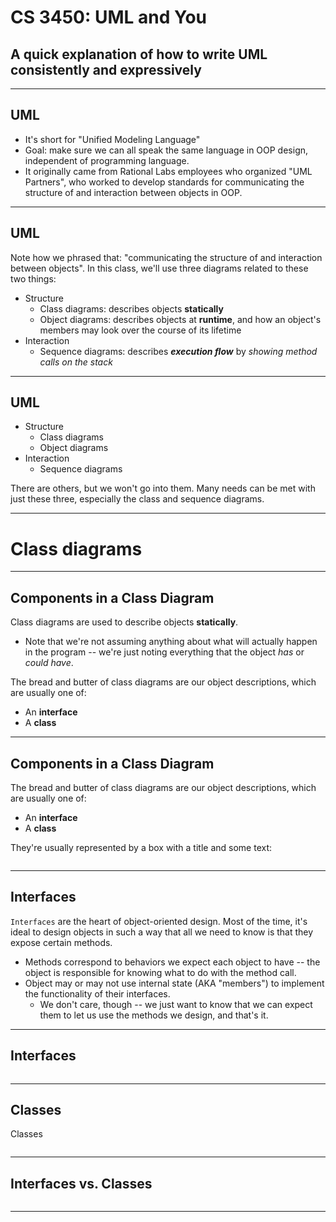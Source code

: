 # CS 3450: UML and You 
## A quick explanation of how to write UML consistently and expressively <!-- class: fragment -->

---

## UML

* It's short for "Unified Modeling Language"
* Goal: make sure we can all speak the same language in OOP design, independent of programming language.
* It originally came from Rational Labs employees who organized "UML Partners", who worked to develop standards for communicating the structure of and interaction between objects in OOP.

---

## UML

Note how we phrased that: "communicating the structure of and interaction between objects". In this class, we'll use three diagrams related to these two things:
* Structure
  * Class diagrams: describes objects **statically**
  * Object diagrams: describes objects at **runtime**, and how an object's members may look over the course of its lifetime
* Interaction
  * Sequence diagrams: describes ***execution flow*** by *showing method calls on the stack*

---

## UML

* Structure
    * Class diagrams
    * Object diagrams
* Interaction
    * Sequence diagrams

There are others, but we won't go into them. Many needs can be met with just these three, especially the class and sequence diagrams.

---

# Class diagrams

---

## Components in a Class Diagram

Class diagrams are used to describe objects **statically**.
* Note that we're not assuming anything about what will actually happen in the program -- we're just noting everything that the object *has* or *could have*.

The bread and butter of class diagrams are our object descriptions, which are usually one of:
* An **interface**
* A **class**

---

## Components in a Class Diagram

The bread and butter of class diagrams are our object descriptions, which are usually one of:
* An **interface**
* A **class**

They're usually represented by a box with a title and some text:

<img src="GenericObjectDescription.dot.png" alt="">

---

## Interfaces

`Interfaces` are the heart of object-oriented design. Most of the time, it's ideal to design objects in such a way that all we need to know is that they expose certain methods.

* Methods correspond to behaviors we expect each object to have -- the object is responsible for knowing what to do with the method call.
* Object may or may not use internal state (AKA "members") to implement the functionality of their interfaces.
    * We don't care, though -- we just want to know that we can expect them to let us use the methods we design, and that's it.

---

## Interfaces

<img src="./Interface.dot.png" alt="">

---

## Classes

Classes 

<img src="./SomeClass.dot.png" alt="">

---

## Interfaces vs. Classes

<div style="width: 100%; display: flex; align-items: center; justify-content: center;">
<img src="./SomeClass.dot.png" alt="">
<div style="width: 100px"></div>
<img src="./SomeClass.dot.png" alt="">
</div>

---

